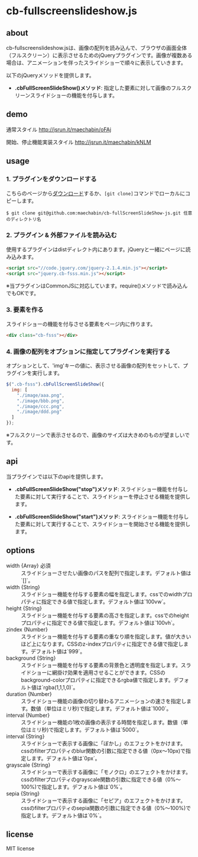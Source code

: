 # cb-fullscreenslideshow.js

## about

cb-fullscreenslideshow.jsは、画像の配列を読み込んで、ブラウザの画面全体（フルスクリーン）に表示させるためのjQueryプラグインです。画像が複数ある場合は、アニメーションを伴ったスライドショーで順々に表示していきます。

以下のjQueryメソッドを提供します。

- **.cbFullScreenSlideShow()メソッド**: 指定した要素に対して画像のフルスクリーンスライドショーの機能を付与します。

## demo

通常スタイル
http://jsrun.it/maechabin/oFAj

開始、停止機能実装スタイル
http://jsrun.it/maechabin/kNLM

## usage

### 1. プラグインをダウンロードする

こちらのページから[ダウンロード](https://github.com/maechabin/cb-fullScreenSlideShow-js/archive/master.zip)するか、`[git clone]`コマンドでローカルにコピーします。

```
$ git clone git@github.com:maechabin/cb-fullScreenSlideShow-js.git 任意のディレクトリ名
```

### 2. プラグイン & 外部ファイルを読み込む

使用するプラグインはdistディレクト内にあります。jQueryと一緒にページに読み込みます。

```html
<script src="//code.jquery.com/jquery-2.1.4.min.js"></script>
<script src="jquery.cb-fsss.min.js"></script>
```

※当プラグインはCommonJSに対応しています。require()メソッドで読み込んでもOKです。

### 3. 要素を作る

スライドショーの機能を付与させる要素をページ内に作ります。

```html
<div class="cb-fsss"></div>
```

### 4. 画像の配列をオプションに指定してプラグインを実行する

オプションとして、'img'キーの値に、表示させる画像の配列をセットして、プラグインを実行します。

```javascript
$(".cb-fsss").cbFullScreenSlideShow({
  img: [
    "./image/aaa.png",
    "./image/bbb.png",
    "./image/ccc.png",
    "./image/ddd.png"
  ]
});
```

※フルスクリーンで表示させるので、画像のサイズは大きめのものが望ましいです。

## api

当プラグインでは以下のapiを提供します。

- **.cbFullScreenSlideShow("stop")メソッド**: スライドショー機能を付与した要素に対して実行することで、スライドショーを停止させる機能を提供します。

- **.cbFullScreenSlideShow("start")メソッド**: スライドショー機能を付与した要素に対して実行することで、スライドショーを開始させる機能を提供します。


## options

<dl>
<dt>width {Array} 必須</dt>
<dd>スライドショーさせたい画像のパスを配列で指定します。デフォルト値は`[]`。</dd>

<dt>width {String}</dt>
<dd>スライドショー機能を付与する要素の幅を指定します。cssでのwidthプロパティに指定できる値で指定します。デフォルト値は`100vw`。</dd>

<dt>height {String}</dt>
<dd>スライドショー機能を付与する要素の高さを指定します。cssでのheightプロパティに指定できる値で指定します。デフォルト値は`100vh`。</dd>

<dt>zindex {Number}</dt>
<dd>スライドショー機能を付与する要素の重なり順を指定します。値が大きいほど上になります。CSSのz-indexプロパティに指定できる値で指定します。デフォルト値は`999`。</dd>

<dt>background {String}</dt>
<dd>スライドショー機能を付与する要素の背景色と透明度を指定します。スライドショーに網掛け効果を適用させることができます。CSSのbackground-colorプロパティに指定できるrgba値で指定します。デフォルト値は`rgba(1,1,1,0)`。</dd>

<dt>duration {Number}</dt>
<dd>スライドショー機能の画像の切り替わるアニメーションの速さを指定します。数値（単位はミリ秒)で指定します。デフォルト値は`1000`。</dd>

<dt>interval {Number}</dt>
<dd>スライドショー機能の1枚の画像の表示する時間を指定します。数値（単位はミリ秒)で指定します。デフォルト値は`5000`。</dd>

<dt>interval {String}</dt>
<dd>スライドショーで表示する画像に「ぼかし」のエフェクトをかけます。cssのfilterプロパティのblur関数の引数に指定できる値（0px〜10px)で指定します。デフォルト値は`0px`。</dd>

<dt>grayscale {String}</dt>
<dd>スライドショーで表示する画像に「モノクロ」のエフェクトをかけます。cssのfilterプロパティのgrayscale関数の引数に指定できる値（0%〜100%)で指定します。デフォルト値は`0%`。</dd>

<dt>sepia {String}</dt>
<dd>スライドショーで表示する画像に「セピア」のエフェクトをかけます。cssのfilterプロパティのsepia関数の引数に指定できる値（0%〜100%)で指定します。デフォルト値は`0%`。</dd>

</dl>

## license
MIT license
